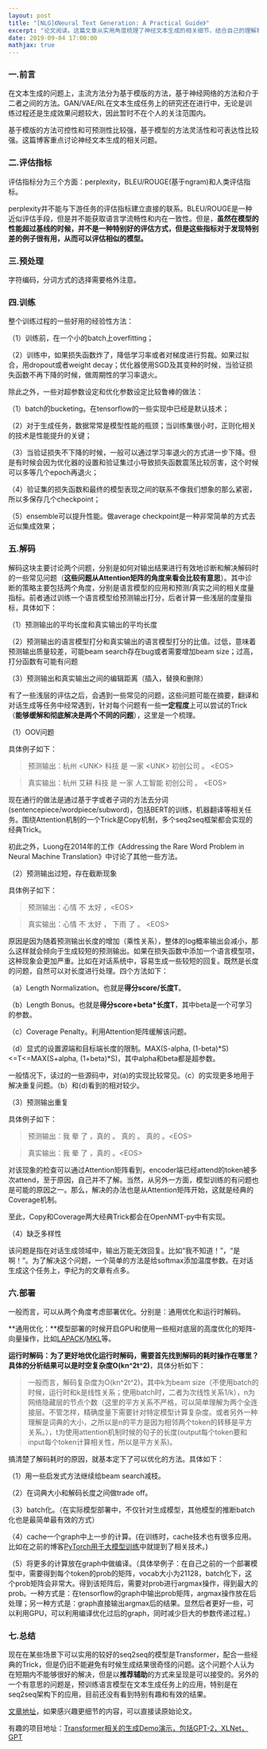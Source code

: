 ```yaml
---
layout: post
title: "[NLG]《Neural Text Generation: A Practical Guide》"
excerpt: "论文阅读。这篇文章从实用角度梳理了神经文本生成的相关细节，结合自己的理解和实践，对论文内容进行个人的理解。"
date: 2019-09-04 17:00:00
mathjax: true
---
```


### 一.前言

在文本生成的问题上，主流方法分为基于模版的方法，基于神经网络的方法和介于二者之间的方法。GAN/VAE/RL在文本生成任务上的研究还在进行中，无论是训练过程还是生成效果问题较大，因此暂时不在个人的关注范围内。

基于模版的方法可控性和可预测性比较强，基于模型的方法灵活性和可表达性比较强。这篇博客重点讨论神经文本生成的相关问题。

### 二.评估指标

评估指标分为三个方面：perplexity，BLEU/ROUGE(基于ngram)和人类评估指标。

perplexity并不能与下游任务的评估指标建立直接的联系。BLEU/ROUGE是一种近似评估手段，但是并不能获取语言学流畅性和内在一致性。但是，**虽然在模型的性能超过基线的时候，并不是一种特别好的评估方式，但是这些指标对于发现特别差的例子很有用，从而可以评估相似的模型。**

### 三.预处理

字符编码，分词方式的选择需要格外注意。

### 四.训练

整个训练过程的一些好用的经验性方法：

（1）训练前，在一个小的batch上overfitting；

（2）训练中，如果损失函数炸了，降低学习率或者对梯度进行剪裁。如果过拟合，用dropout或者weight decay；优化器使用SGD及其变种的时候，当验证损失函数不再下降的时候，做周期性的学习率退火。

除此之外，一些对超参数设定和优化参数设定比较鲁棒的做法：

（1）batch的bucketing。在tensorflow的一些实现中已经是默认技术；

（2）对于生成任务，数据常常是模型性能的瓶颈；当训练集很小时，正则化相关的技术是性能提升的关键；

（3）当验证损失不下降的时候，一般可以通过学习率退火的方式进一步下降。但是有时候会因为优化器的设置和验证集过小导致损失函数震荡比较厉害，这个时候可以多等几个epoch再退火；

（4）验证集的损失函数和最终的模型表现之间的联系不像我们想象的那么紧密，所以多保存几个checkpoint；

（5）ensemble可以提升性能。做average checkpoint是一种非常简单的方式去近似集成效果；

### 五.解码

解码这块主要讨论两个问题，分别是如何对输出结果进行有效地诊断和解决解码时的一些常见问题（**这些问题从Attention矩阵的角度来看会比较有意思**）。其中诊断的策略主要包括两个角度，分别是语言模型的应用和预测/真实之间的相关度量指标。前者通过训练一个语言模型给预测输出打分，后者计算一些浅层的度量指标，具体如下：

（1）预测输出的平均长度和真实输出的平均长度

（2）预测输出的语言模型打分和真实输出的语言模型打分的比值。过低，意味着预测输出质量较差，可能beam search存在bug或者需要增加beam size；过高，打分函数有可能有问题

（3）预测输出和真实输出之间的编辑距离（插入，替换和删除）

有了一些浅层的评估之后，会遇到一些常见的问题，这些问题可能在摘要，翻译和对话生成等任务中经常遇到，针对每个问题有一些**一定程度**上可以尝试的Trick（**能够缓解和彻底解决是两个不同的问题**），这里是一个梳理。

（1）OOV问题

具体例子如下：

>预测输出：杭州 \<UNK\> 科技 是 一家 \<UNK\> 初创公司 。 \<EOS\>

>真实输出：杭州 艾耕 科技 是 一家 人工智能 初创公司 。 \<EOS\>

现在通行的做法是通过基于字或者子词的方法去分词(sentencepiece/wordpiece/subword)，包括BERT的训练，机器翻译等相关任务。围绕Attention机制的一个Trick是Copy机制，多个seq2seq框架都会实现的经典Trick。

初此之外，Luong在2014年的工作《Addressing the Rare Word Problem in Neural Machine Translation》中讨论了其他一些方法。

（2）预测输出过短，存在截断现象

具体例子如下：

> 预测输出：心情 不 太好 ，\<EOS\>

> 真实输出：心情 不 太好 ， 下雨 了 。 \<EOS\>

原因是因为随着预测输出长度的增加（乘性关系），整体的log概率输出会减小，那么这样就会倾向于生成较短的预测输出。如果在损失函数中添加一个语言模型项，这种现象会更加严重。比如在对话系统中，容易生成一些较短的回复。既然是长度的问题，自然可以对长度进行处理。四个方法如下：

（a）Length Normalization。也就是**得分score/长度T**。

（b）Length Bonus。也就是**得分score+beta\*长度T**，其中beta是一个可学习的参数。

（c）Coverage Penalty。利用Attention矩阵缓解该问题。

（d）显式的设置源端和目标端长度的限制。MAX(S-alpha, (1-beta)\*S)<=T<=MAX(S+alpha, (1+beta)\*S)，其中alpha和beta都是超参数。

一般情况下，读过的一些源码中，对(a)的实现比较常见。（c）的实现更多地用于解决重复问题。（b）和(d)看到的相对较少。

（3）预测输出重复

具体例子如下：

>预测输出：我 晕 了 ，真的 。 真的 。 真的 。\<EOS\>

>真实输出：我 晕 了 ，真的 。\<EOS\>

对该现象的检查可以通过Attention矩阵看到，encoder端已经attend的token被多次attend，至于原因，自己并不了解。当然，从另外一方面，模型训练的有问题也是可能的原因之一。那么，解决的办法也是从Attention矩阵开始，这就是经典的Coverage机制。

至此，Copy和Coverage两大经典Trick都会在OpenNMT-py中有实现。

（4）缺乏多样性

该问题是指在对话生成领域中，输出万能无效回复。比如“我不知道！”，“是啊！”。为了解决这个问题，一个简单的方法是给softmax添加温度参数。在对话生成这个任务上，李纪为的文章有点多。

### 六.部署

一般而言，可以从两个角度考虑部署优化。分别是：通用优化和运行时解码。

**通用优化：**模型部署的时候开启GPU和使用一些相对底层的高度优化的矩阵-向量操作，比如[LAPACK](http://www.netlib.org/lapack/)/[MKL](https://software.intel.com/en-us/mkl)等。

**运行时解码：**为了更好地优化运行时解码，需要首先找到解码的耗时操作在哪里？具体的分析结果可以是时空复杂度**O(kn^2t^2)**，具体分析如下：

>一般而言，解码复杂度为O(kn^2t^2)，其中k为beam size（不使用batch的时候，运行时和k是线性关系；使用batch时，二者为次线性关系1/k），n为网络隐藏层的节点个数（这里的平方关系不严格，可以简单理解为两个全连接层。不管怎样，精确度量下需要针对特定模型计算复杂度。或者另外一种理解是词典的大小，之所以是n的平方是因为相邻两个token的转移是平方关系。），t为使用attention机制时候的句子的长度(output每个token要和input每个token计算相关性，所以是平方关系)。

搞清楚了解码耗时的原因，就基本定下了可以优化的方法。具体如下：

（1）用一些启发式方法继续给beam search减枝。

（2）在词典大小和解码长度之间做trade off。

（3）batch化。（在实际模型部署中，不仅针对生成模型，其他模型的推断batch化也是最简单最有效的方式）

（4）cache一个graph中上一步的计算。(在训练时，cache技术也有很多应用。比如在之前的博客[PyTorch用于大模型训练](https://zhpmatrix.github.io/2019/07/18/speed-up-pytorch/)中就提到了相关技术。)

（5）将更多的计算放在graph中做编译。（具体举例子：在自己之前的一个部署模型中，需要得到每个token的prob的矩阵，vocab大小为21128，batch化下，这个prob矩阵会非常大。得到该矩阵后，需要对prob进行argmax操作，得到最大的prob。一种方式是：在tensorflow的graph中输出prob矩阵，argmax操作放在后处理；另一种方式是：graph直接输出argmax后的结果。显然后者更好一些，可以利用GPU，可以利用编译优化过后的graph，同时减少巨大的参数传递过程。）

### 七.总结

现在在某些场景下可以实用的较好的seq2seq的模型是Transformer，配合一些经典的Trick，但是仍旧不能避免有时候生成结果很奇怪的问题。这个问题个人认为在短期内不能够很好的解决，但是以**推荐辅助**的方式来呈现是可以接受的。另外的一个有意思的问题是，预训练语言模型在文本生成任务上的应用，特别是在seq2seq架构下的应用，目前还没有看到特别有趣和有效的结果。

[文章地址](https://github.com/zhpmatrix)，如果感兴趣更细节的内容，可以直接读原始论文。

有趣的项目地址：[Transformer相关的生成Demo演示，包括GPT-2，XLNet，GPT](https://transformer.huggingface.co)




